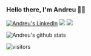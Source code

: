 ### Hello there, I'm Andreu 👋🏻

<a href="https://www.linkedin.com/in/andreu-orensanz/" target="blank"><img src="https://img.shields.io/badge/LinkedIn-0077B5?style=for-the-badge&logo=linkedin&logoColor=white" alt="Andreu's LinkedIn"/></a>
<a href="https://twitter.com/andreuorensanz" target="blank"><img src="https://img.shields.io/badge/Twitter-1DA1F2?style=for-the-badge&logo=twitter&logoColor=white" /></a>
<a href="https://instagram.com/andreuorensanz" target="blank"><img src="https://img.shields.io/badge/Instagram-E4405F?style=for-the-badge&logo=instagram&logoColor=white" /></a>

![Andreu's github stats](https://github-readme-stats.vercel.app/api?username=andyfratello&show_icons=true&theme=dracula&hide=contribs&count_private=true)

![visitors](https://pageview.vercel.app/?github_user=andyfratello)

<!--
**andyfratello/andyfratello** is a ✨ _special_ ✨ repository because its `README.md` (this file) appears on your GitHub profile.

Here are some ideas to get you started:

- 🔭 I’m currently working on ...
- 🌱 I’m currently learning ...
- 👯 I’m looking to collaborate on ...
- 🤔 I’m looking for help with ...
- 💬 Ask me about ...
- 📫 How to reach me: ...
- 😄 Pronouns: ...
- ⚡ Fun fact: ...
-->
